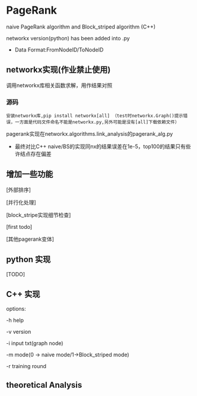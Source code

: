 # PageRank
naive PageRank algorithm and Block_striped algorithm (C++)

networkx version(python)  has been added into .py
- Data Format:FromNodeID/ToNodeID
## networkx实现(作业禁止使用)
调用networkx库相关函数求解，用作结果对照
### 源码
`安装networkx库,pip install networkx[all] （test时networkx.Graph()提示错误，一方面是代码文件命名不能是networkx.py,另外可能是没有[all]下载依赖文件）
`

pagerank实现在networkx.algorithms.link_analysis的pagerank_alg.py

- 最终对比C++ naive/BS的实现同nx的结果误差在1e-5，top100的结果只有些许结点存在偏差

## 增加一些功能
[外部排序]

[并行化处理]

[block_stripe实现细节检查]

[first todo] 

[其他pagerank变体]
## python 实现
[TODO]

## C++ 实现

options:

-h help

-v version

-i input txt(graph node)

-m mode(0 -> naive mode/1->Block_striped mode)

-r training round



## theoretical Analysis


